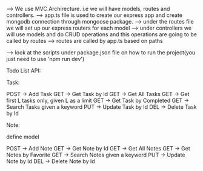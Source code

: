 --> We use MVC Archirecture. i.e we will have models, routes and controllers.
--> app.ts file is used to create our express app and create mongodb connection through mongoose package.
--> under the routes file we will set up our express routers for each model
--> under controllers we will use models and do CRUD operations and this operations are going to be called by routes
--> routes are called by app.ts based on paths

--> look at the scripts under package.json file on how to run the project(you just need to use 'npm run dev')


Todo List API:

Task:

POST    → Add Task
GET     → Get Task by Id
GET 	→ Get All Tasks
GET 	→ Get first L tasks only, given L as a limit
GET	    → Get Task by Completed
GET     → Search Tasks given a keyword
PUT	    → Update Task by Id
DEL 	→ Delete Task by Id

Note:

define model

POST    → Add Note
GET	    → Get Note by Id
GET	    → Get All Notes
GET	    → Get Notes by Favorite
GET     → Search Notes given a keyword
PUT	    → Update Note by Id
DEL 	→ Delete Note by Id

